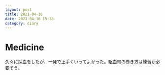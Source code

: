 ```yaml
---
layout: post
title: 2021-04-16
date: 2021-04-16 15:38
category: diary
---
```


# Medicine
久々に採血をしたが、一発で上手くいってよかった。駆血帯の巻き方は練習が必要そう。